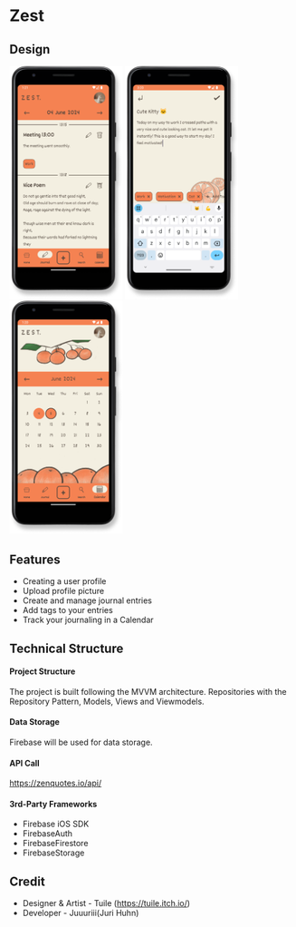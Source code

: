 # Zest

## Design

<p>
  <img src="img/z1.png" width="200">
  <img src="img/z2.png" width="200">
  <img src="img/z3.png" width="200">
</p>

## Features

- Creating a user profile
- Upload profile picture
- Create and manage journal entries
- Add tags to your entries
- Track your journaling in a Calendar

## Technical Structure

#### Project Structure
The project is built following the MVVM architecture. Repositories with the Repository Pattern, Models, Views and Viewmodels.

#### Data Storage
Firebase will be used for data storage.

#### API Call
https://zenquotes.io/api/

#### 3rd-Party Frameworks

- Firebase iOS SDK
- FirebaseAuth
- FirebaseFirestore
- FirebaseStorage

## Credit

- Designer & Artist - Tuile (https://tuile.itch.io/)
- Developer - Juuuriii(Juri Huhn)
